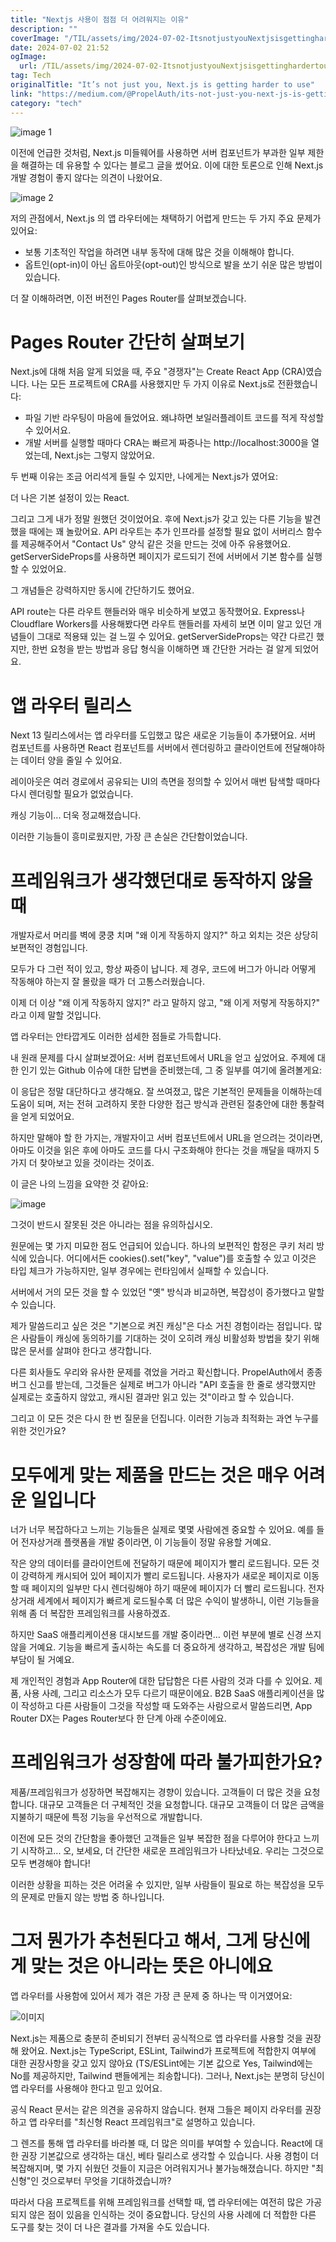 ```yaml
---
title: "Nextjs 사용이 점점 더 어려워지는 이유"
description: ""
coverImage: "/TIL/assets/img/2024-07-02-ItsnotjustyouNextjsisgettinghardertouse_0.png"
date: 2024-07-02 21:52
ogImage:
  url: /TIL/assets/img/2024-07-02-ItsnotjustyouNextjsisgettinghardertouse_0.png
tag: Tech
originalTitle: "It’s not just you, Next.js is getting harder to use"
link: "https://medium.com/@PropelAuth/its-not-just-you-next-js-is-getting-harder-to-use-5ab30a24282a"
category: "tech"
---
```


![image 1](/TIL/assets/img/2024-07-02-ItsnotjustyouNextjsisgettinghardertouse_0.png)

이전에 언급한 것처럼, Next.js 미들웨어를 사용하면 서버 컴포넌트가 부과한 일부 제한을 해결하는 데 유용할 수 있다는 블로그 글을 썼어요. 이에 대한 토론으로 인해 Next.js 개발 경험이 좋지 않다는 의견이 나왔어요.

![image 2](/TIL/assets/img/2024-07-02-ItsnotjustyouNextjsisgettinghardertouse_1.png)

저의 관점에서, Next.js 의 앱 라우터에는 채택하기 어렵게 만드는 두 가지 주요 문제가 있어요:

<!-- TIL 수평 -->

<ins class="adsbygoogle"
     style="display:block"
     data-ad-client="ca-pub-4877378276818686"
     data-ad-slot="1549334788"
     data-ad-format="auto"
     data-full-width-responsive="true"></ins>

<script>
(adsbygoogle = window.adsbygoogle || []).push({});
</script>

- 보통 기초적인 작업을 하려면 내부 동작에 대해 많은 것을 이해해야 합니다.
- 옵트인(opt-in)이 아닌 옵트아웃(opt-out)인 방식으로 발을 쏘기 쉬운 많은 방법이 있습니다.

더 잘 이해하려면, 이전 버전인 Pages Router를 살펴보겠습니다.

# Pages Router 간단히 살펴보기

Next.js에 대해 처음 알게 되었을 때, 주요 "경쟁자"는 Create React App (CRA)였습니다. 나는 모든 프로젝트에 CRA를 사용했지만 두 가지 이유로 Next.js로 전환했습니다:

<!-- TIL 수평 -->

<ins class="adsbygoogle"
     style="display:block"
     data-ad-client="ca-pub-4877378276818686"
     data-ad-slot="1549334788"
     data-ad-format="auto"
     data-full-width-responsive="true"></ins>

<script>
(adsbygoogle = window.adsbygoogle || []).push({});
</script>

- 파일 기반 라우팅이 마음에 들었어요. 왜냐하면 보일러플레이트 코드를 적게 작성할 수 있어서요.
- 개발 서버를 실행할 때마다 CRA는 빠르게 짜증나는 http://localhost:3000을 열었는데, Next.js는 그렇지 않았어요.

두 번째 이유는 조금 어리석게 들릴 수 있지만, 나에게는 Next.js가 였어요:

더 나은 기본 설정이 있는 React.

그리고 그게 내가 정말 원했던 것이었어요. 후에 Next.js가 갖고 있는 다른 기능을 발견했을 때에는 꽤 놀랐어요. API 라우트는 추가 인프라를 설정할 필요 없이 서버리스 함수를 제공해주어서 "Contact Us" 양식 같은 것을 만드는 것에 아주 유용했어요. getServerSideProps를 사용하면 페이지가 로드되기 전에 서버에서 기본 함수를 실행할 수 있었어요.

<!-- TIL 수평 -->

<ins class="adsbygoogle"
     style="display:block"
     data-ad-client="ca-pub-4877378276818686"
     data-ad-slot="1549334788"
     data-ad-format="auto"
     data-full-width-responsive="true"></ins>

<script>
(adsbygoogle = window.adsbygoogle || []).push({});
</script>

그 개념들은 강력하지만 동시에 간단하기도 했어요.

API route는 다른 라우트 핸들러와 매우 비슷하게 보였고 동작했어요. Express나 Cloudflare Workers를 사용해봤다면 라우트 핸들러를 자세히 보면 이미 알고 있던 개념들이 그대로 적용돼 있는 걸 느낄 수 있어요. getServerSideProps는 약간 다르긴 했지만, 한번 요청을 받는 방법과 응답 형식을 이해하면 꽤 간단한 거라는 걸 알게 되었어요.

# 앱 라우터 릴리스

Next 13 릴리스에서는 앱 라우터를 도입했고 많은 새로운 기능들이 추가됐어요. 서버 컴포넌트를 사용하면 React 컴포넌트를 서버에서 렌더링하고 클라이언트에 전달해야하는 데이터 양을 줄일 수 있어요.

<!-- TIL 수평 -->

<ins class="adsbygoogle"
     style="display:block"
     data-ad-client="ca-pub-4877378276818686"
     data-ad-slot="1549334788"
     data-ad-format="auto"
     data-full-width-responsive="true"></ins>

<script>
(adsbygoogle = window.adsbygoogle || []).push({});
</script>

레이아웃은 여러 경로에서 공유되는 UI의 측면을 정의할 수 있어서 매번 탐색할 때마다 다시 렌더링할 필요가 없었습니다.

캐싱 기능이... 더욱 정교해졌습니다.

이러한 기능들이 흥미로웠지만, 가장 큰 손실은 간단함이었습니다.

# 프레임워크가 생각했던대로 동작하지 않을 때

<!-- TIL 수평 -->

<ins class="adsbygoogle"
     style="display:block"
     data-ad-client="ca-pub-4877378276818686"
     data-ad-slot="1549334788"
     data-ad-format="auto"
     data-full-width-responsive="true"></ins>

<script>
(adsbygoogle = window.adsbygoogle || []).push({});
</script>

개발자로서 머리를 벽에 쿵쿵 치며 "왜 이게 작동하지 않지?" 하고 외치는 것은 상당히 보편적인 경험입니다.

모두가 다 그런 적이 있고, 항상 짜증이 납니다. 제 경우, 코드에 버그가 아니라 어떻게 작동해야 하는지 잘 몰랐을 때가 더 고통스러웠습니다.

이제 더 이상 "왜 이게 작동하지 않지?" 라고 말하지 않고, "왜 이게 저렇게 작동하지?" 라고 이제 말할 것입니다.

앱 라우터는 안타깝게도 이러한 섬세한 점들로 가득합니다.

<!-- TIL 수평 -->

<ins class="adsbygoogle"
     style="display:block"
     data-ad-client="ca-pub-4877378276818686"
     data-ad-slot="1549334788"
     data-ad-format="auto"
     data-full-width-responsive="true"></ins>

<script>
(adsbygoogle = window.adsbygoogle || []).push({});
</script>

내 원래 문제를 다시 살펴보겠어요: 서버 컴포넌트에서 URL을 얻고 싶었어요. 주제에 대한 인기 있는 Github 이슈에 대한 답변을 준비했는데, 그 중 일부를 여기에 올려볼게요:

이 응답은 정말 대단하다고 생각해요. 잘 쓰여졌고, 많은 기본적인 문제들을 이해하는데 도움이 되며, 저는 전혀 고려하지 못한 다양한 접근 방식과 관련된 절충안에 대한 통찰력을 얻게 되었어요.

하지만 말해야 할 한 가지는, 개발자이고 서버 컴포넌트에서 URL을 얻으려는 것이라면, 아마도 이것을 읽은 후에 아마도 코드를 다시 구조화해야 한다는 것을 깨달을 때까지 5가지 더 찾아보고 있을 것이라는 것이죠.

이 글은 나의 느낌을 요약한 것 같아요:

<!-- TIL 수평 -->

<ins class="adsbygoogle"
     style="display:block"
     data-ad-client="ca-pub-4877378276818686"
     data-ad-slot="1549334788"
     data-ad-format="auto"
     data-full-width-responsive="true"></ins>

<script>
(adsbygoogle = window.adsbygoogle || []).push({});
</script>

![image](/TIL/assets/img/2024-07-02-ItsnotjustyouNextjsisgettinghardertouse_2.png)

그것이 반드시 잘못된 것은 아니라는 점을 유의하십시오.

원문에는 몇 가지 미묘한 점도 언급되어 있습니다. 하나의 보편적인 함정은 쿠키 처리 방식에 있습니다. 어디에서든 cookies().set("key", "value")를 호출할 수 있고 이것은 타입 체크가 가능하지만, 일부 경우에는 런타임에서 실패할 수 있습니다.

서버에서 거의 모든 것을 할 수 있었던 "옛" 방식과 비교하면, 복잡성이 증가했다고 말할 수 있습니다.

<!-- TIL 수평 -->

<ins class="adsbygoogle"
     style="display:block"
     data-ad-client="ca-pub-4877378276818686"
     data-ad-slot="1549334788"
     data-ad-format="auto"
     data-full-width-responsive="true"></ins>

<script>
(adsbygoogle = window.adsbygoogle || []).push({});
</script>

제가 말씀드리고 싶은 것은 "기본으로 켜진 캐싱"은 다소 거친 경험이라는 점입니다. 많은 사람들이 캐싱에 동의하기를 기대하는 것이 오히려 캐싱 비활성화 방법을 찾기 위해 많은 문서를 살펴야 한다고 생각합니다.

다른 회사들도 우리와 유사한 문제를 겪었을 거라고 확신합니다. PropelAuth에서 종종 버그 신고를 받는데, 그것들은 실제로 버그가 아니라 "API 호출을 한 줄로 생각했지만 실제로는 호출하지 않았고, 캐시된 결과만 읽고 있는 것"이라고 할 수 있습니다.

그리고 이 모든 것은 다시 한 번 질문을 던집니다. 이러한 기능과 최적화는 과연 누구를 위한 것인가요?

# 모두에게 맞는 제품을 만드는 것은 매우 어려운 일입니다

<!-- TIL 수평 -->

<ins class="adsbygoogle"
     style="display:block"
     data-ad-client="ca-pub-4877378276818686"
     data-ad-slot="1549334788"
     data-ad-format="auto"
     data-full-width-responsive="true"></ins>

<script>
(adsbygoogle = window.adsbygoogle || []).push({});
</script>

너가 너무 복잡하다고 느끼는 기능들은 실제로 몇몇 사람에겐 중요할 수 있어요. 예를 들어 전자상거래 플랫폼을 개발 중이라면, 이 기능들이 정말 유용할 거예요.

작은 양의 데이터를 클라이언트에 전달하기 때문에 페이지가 빨리 로드됩니다. 모든 것이 강력하게 캐시되어 있어 페이지가 빨리 로드됩니다. 사용자가 새로운 페이지로 이동할 때 페이지의 일부만 다시 렌더링해야 하기 때문에 페이지가 더 빨리 로드됩니다. 전자상거래 세계에서 페이지가 빠르게 로드될수록 더 많은 수익이 발생하니, 이런 기능들을 위해 좀 더 복잡한 프레임워크를 사용하겠죠.

하지만 SaaS 애플리케이션용 대시보드를 개발 중이라면… 이런 부분에 별로 신경 쓰지 않을 거예요. 기능을 빠르게 출시하는 속도를 더 중요하게 생각하고, 복잡성은 개발 팀에 부담이 될 거예요.

제 개인적인 경험과 App Router에 대한 답답함은 다른 사람의 것과 다를 수 있어요. 제품, 사용 사례, 그리고 리소스가 모두 다르기 때문이에요. B2B SaaS 애플리케이션을 많이 작성하고 다른 사람들이 그것을 작성할 때 도와주는 사람으로서 말씀드리면, App Router DX는 Pages Router보다 한 단계 아래 수준이에요.

<!-- TIL 수평 -->

<ins class="adsbygoogle"
     style="display:block"
     data-ad-client="ca-pub-4877378276818686"
     data-ad-slot="1549334788"
     data-ad-format="auto"
     data-full-width-responsive="true"></ins>

<script>
(adsbygoogle = window.adsbygoogle || []).push({});
</script>

# 프레임워크가 성장함에 따라 불가피한가요?

제품/프레임워크가 성장하면 복잡해지는 경향이 있습니다. 고객들이 더 많은 것을 요청합니다. 대규모 고객들은 더 구체적인 것을 요청합니다. 대규모 고객들이 더 많은 금액을 지불하기 때문에 특정 기능을 우선적으로 개발합니다.

이전에 모든 것의 간단함을 좋아했던 고객들은 일부 복잡한 점을 다루어야 한다고 느끼기 시작하고... 오, 보세요, 더 간단한 새로운 프레임워크가 나타났네요. 우리는 그것으로 모두 변경해야 합니다!

이러한 상황을 피하는 것은 어려울 수 있지만, 일부 사람들이 필요로 하는 복잡성을 모두의 문제로 만들지 않는 방법 중 하나입니다.

<!-- TIL 수평 -->

<ins class="adsbygoogle"
     style="display:block"
     data-ad-client="ca-pub-4877378276818686"
     data-ad-slot="1549334788"
     data-ad-format="auto"
     data-full-width-responsive="true"></ins>

<script>
(adsbygoogle = window.adsbygoogle || []).push({});
</script>

# 그저 뭔가가 추천된다고 해서, 그게 당신에게 맞는 것은 아니라는 뜻은 아니에요

앱 라우터를 사용함에 있어서 제가 겪은 가장 큰 문제 중 하나는 딱 이거였어요:

![이미지](/TIL/assets/img/2024-07-02-ItsnotjustyouNextjsisgettinghardertouse_3.png)

Next.js는 제품으로 충분히 준비되기 전부터 공식적으로 앱 라우터를 사용할 것을 권장해 왔어요. Next.js는 TypeScript, ESLint, Tailwind가 프로젝트에 적합한지 여부에 대한 권장사항을 갖고 있지 않아요 (TS/ESLint에는 기본 값으로 Yes, Tailwind에는 No를 제공하지만, Tailwind 팬들에게는 죄송합니다). 그러나, Next.js는 분명히 당신이 앱 라우터를 사용해야 한다고 믿고 있어요.

<!-- TIL 수평 -->

<ins class="adsbygoogle"
     style="display:block"
     data-ad-client="ca-pub-4877378276818686"
     data-ad-slot="1549334788"
     data-ad-format="auto"
     data-full-width-responsive="true"></ins>

<script>
(adsbygoogle = window.adsbygoogle || []).push({});
</script>

공식 React 문서는 같은 의견을 공유하지 않습니다. 현재 그들은 페이지 라우터를 권장하고 앱 라우터를 "최신형 React 프레임워크"로 설명하고 있습니다.

그 렌즈를 통해 앱 라우터를 바라볼 때, 더 많은 의미를 부여할 수 있습니다. React에 대한 권장 기본값으로 생각하는 대신, 베타 릴리스로 생각할 수 있습니다. 사용 경험이 더 복잡해지며, 몇 가지 쉬웠던 것들이 지금은 어려워지거나 불가능해졌습니다. 하지만 "최신형"인 것으로부터 무엇을 기대하겠습니까?

따라서 다음 프로젝트를 위해 프레임워크를 선택할 때, 앱 라우터에는 여전히 많은 가공되지 않은 점이 있음을 인식하는 것이 중요합니다. 당신의 사용 사례에 더 적합한 다른 도구를 찾는 것이 더 나은 결과를 가져올 수도 있습니다.
